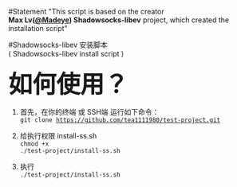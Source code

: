 #Statement
"This script is based on the creator<br>
<b>Max Lv(<a href="https://github.com/Madeye">@Madeye</a>) Shadowsocks-libev</b> project, which created the installation script"</br>



#Shadowsocks-libev 安装脚本<br>( Shadowsocks-libev install script )

<b><font size="8px">如何使用？</font></b>

1. 首先，在你的终端 或 SSH端 运行如下命令：<br>
<code>git clone https://github.com/tea1111980/test-project.git</code>

2. 给执行权限 install-ss.sh<br>
<code>chmod +x ./test-project/install-ss.sh</code>

3. 执行<br>
<code>./test-project/install-ss.sh</code>

</br>
